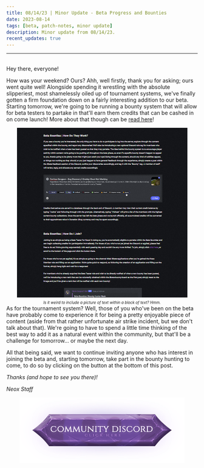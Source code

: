 ```yaml
---
title: 08/14/23 | Minor Update - Beta Progress and Bounties
date: 2023-08-14
tags: [beta, patch-notes, minor update]
description: Minor update from 08/14/23.
recent_updates: true
---
```


***
<br>
Hey there, everyone!

How was your weekend? Ours? Ahh, well firstly, thank you for asking; ours went quite well! Alongside spending it wrestling with the absolute slipperiest, most shamelessly oiled up of tournament systems, we've finally gotten a firm foundation down on a fairly interesting addition to our beta. Starting tomorrow, we're going to be running a bounty system that will allow for beta testers to partake in that'll earn them credits that can be cashed in on come launch! More about that though can be <a href="https://blog.neox.ps/knowledge-base-beta-bounties/">read here</a>! 
<div class="spacer-medium"></div>
<center>
<img src="/assets/img/updates/081423/bountyhunters.png"><br>
<em><font size="1">Is it weird to include a picture of text within a block of text? Hmm.</font></em>
</center>
<div class="spacer-medium"></div>
As for the tournament system? Well, those of you who've been on the beta have probably come to experience it for being a pretty enjoyable piece of content (aside from that rather unfortunate air strike incident, but we don't talk about that). We're going to have to spend a little time thinking of the best way to add it as a natural event within the community, but that'll be a challenge for tomorrow... or maybe the next day. 

All that being said, we want to continue inviting anyone who has interest in joining the beta and, starting tomorrow, take part in the bounty hunting to come, to do so by clicking on the button at the bottom of this post. 

<em>Thanks (and hope to see you there)!

<em>Neox Staff<br>

<div class="spacer-medium"></div>
<center><a href="https://discord.com/invite/neoxps"><img src="/assets/img/JoinDiscord.png"></a></center>